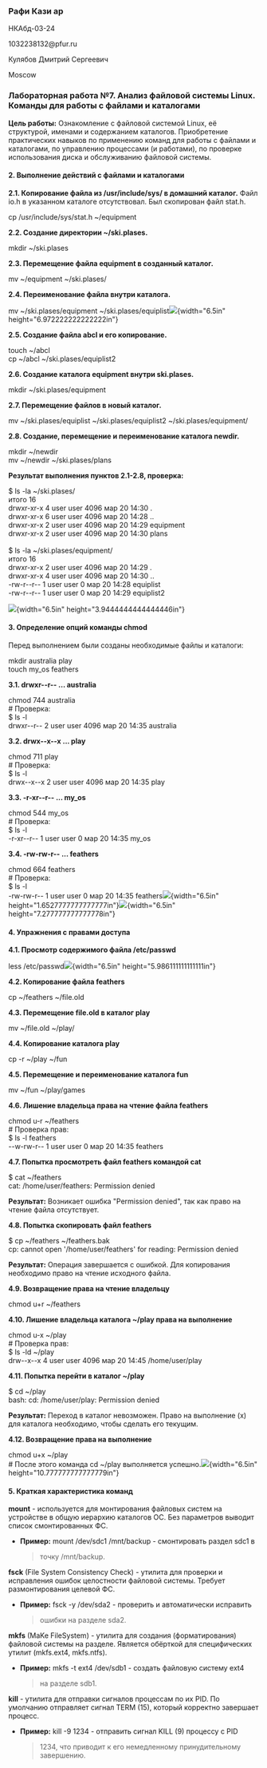 ### Рафи Кази ар

НКАбд-03-24

1032238132\@pfur.ru

Кулябов Дмитрий Сергеевич

Moscow

### **Лабораторная работа №**7**. Анализ файловой системы Linux. Команды для работы с файлами и каталогами**

**Цель работы:** Ознакомление с файловой системой Linux, её структурой,
именами и содержанием каталогов. Приобретение практических навыков по
применению команд для работы с файлами и каталогами, по управлению
процессами (и работами), по проверке использования диска и обслуживанию
файловой системы.

#### **2. Выполнение действий с файлами и каталогами**

**2.1. Копирование файла из /usr/include/sys/ в домашний каталог.** Файл
io.h в указанном каталоге отсутствовал. Был скопирован файл stat.h.

cp /usr/include/sys/stat.h \~/equipment

**2.2. Создание директории \~/ski.plases.**

mkdir \~/ski.plases

**2.3. Перемещение файла equipment в созданный каталог.**

mv \~/equipment \~/ski.plases/

**2.4. Переименование файла внутри каталога.**

mv \~/ski.plases/equipment
\~/ski.plases/equiplist![](/home/krafi/Documents/study_2024-2025_os-intro-master/course-directory-student-template/course-directory-student-template/labs/lab07/presentation/7_media/media/image1.png){width="6.5in"
height="6.972222222222222in"}

**2.5. Создание файла abcl и его копирование.**

touch \~/abcl\
cp \~/abcl \~/ski.plases/equiplist2

**2.6. Создание каталога equipment внутри ski.plases.**

mkdir \~/ski.plases/equipment

**2.7. Перемещение файлов в новый каталог.**

mv \~/ski.plases/equiplist \~/ski.plases/equiplist2
\~/ski.plases/equipment/

**2.8. Создание, перемещение и переименование каталога newdir.**

mkdir \~/newdir\
mv \~/newdir \~/ski.plases/plans

**Результат выполнения пунктов 2.1-2.8, проверка:**

\$ ls -la \~/ski.plases/\
итого 16\
drwxr-xr-x 4 user user 4096 мар 20 14:30 .\
drwxr-xr-x 6 user user 4096 мар 20 14:28 ..\
drwxr-xr-x 2 user user 4096 мар 20 14:29 equipment\
drwxr-xr-x 2 user user 4096 мар 20 14:30 plans\
\
\$ ls -la \~/ski.plases/equipment/\
итого 16\
drwxr-xr-x 2 user user 4096 мар 20 14:29 .\
drwxr-xr-x 4 user user 4096 мар 20 14:30 ..\
-rw-r\--r\-- 1 user user 0 мар 20 14:28 equiplist\
-rw-r\--r\-- 1 user user 0 мар 20 14:29 equiplist2

![](/home/krafi/Documents/study_2024-2025_os-intro-master/course-directory-student-template/course-directory-student-template/labs/lab07/presentation/7_media/media/image2.png){width="6.5in"
height="3.9444444444444446in"}

#### **3. Определение опций команды chmod**

Перед выполнением были созданы необходимые файлы и каталоги:

mkdir australia play\
touch my_os feathers

**3.1. drwxr\--r\-- \... australia**

chmod 744 australia\
\# Проверка:\
\$ ls -l\
drwxr\--r\-- 2 user user 4096 мар 20 14:35 australia

**3.2. drwx\--x\--x \... play**

chmod 711 play\
\# Проверка:\
\$ ls -l\
drwx\--x\--x 2 user user 4096 мар 20 14:35 play

**3.3. -r-xr\--r\-- \... my_os**

chmod 544 my_os\
\# Проверка:\
\$ ls -l\
-r-xr\--r\-- 1 user user 0 мар 20 14:35 my_os

**3.4. -rw-rw-r\-- \... feathers**

chmod 664 feathers\
\# Проверка:\
\$ ls -l\
-rw-rw-r\-- 1 user user 0 мар 20 14:35
feathers![](/home/krafi/Documents/study_2024-2025_os-intro-master/course-directory-student-template/course-directory-student-template/labs/lab07/presentation/7_media/media/image3.png){width="6.5in"
height="1.6527777777777777in"}![](/home/krafi/Documents/study_2024-2025_os-intro-master/course-directory-student-template/course-directory-student-template/labs/lab07/presentation/7_media/media/image4.png){width="6.5in"
height="7.277777777777778in"}

#### **4. Упражнения с правами доступа**

**4.1. Просмотр содержимого файла /etc/passwd**

less
/etc/passwd![](/home/krafi/Documents/study_2024-2025_os-intro-master/course-directory-student-template/course-directory-student-template/labs/lab07/presentation/7_media/media/image5.png){width="6.5in"
height="5.986111111111111in"}

**4.2. Копирование файла feathers**

cp \~/feathers \~/file.old

**4.3. Перемещение file.old в каталог play**

mv \~/file.old \~/play/

**4.4. Копирование каталога play**

cp -r \~/play \~/fun

**4.5. Перемещение и переименование каталога fun**

mv \~/fun \~/play/games

**4.6. Лишение владельца права на чтение файла feathers**

chmod u-r \~/feathers\
\# Проверка прав:\
\$ ls -l feathers\
\--w-rw-r\-- 1 user user 0 мар 20 14:35 feathers

**4.7. Попытка просмотреть файл feathers командой cat**

\$ cat \~/feathers\
cat: /home/user/feathers: Permission denied

**Результат:** Возникает ошибка \"Permission denied\", так как право на
чтение файла отсутствует.

**4.8. Попытка скопировать файл feathers**

\$ cp \~/feathers \~/feathers.bak\
cp: cannot open \'/home/user/feathers\' for reading: Permission denied

**Результат:** Операция завершается с ошибкой. Для копирования
необходимо право на чтение исходного файла.

**4.9. Возвращение права на чтение владельцу**

chmod u+r \~/feathers

**4.10. Лишение владельца каталога \~/play права на выполнение**

chmod u-x \~/play\
\# Проверка прав:\
\$ ls -ld \~/play\
drw\--x\--x 4 user user 4096 мар 20 14:45 /home/user/play

**4.11. Попытка перейти в каталог \~/play**

\$ cd \~/play\
bash: cd: /home/user/play: Permission denied

**Результат:** Переход в каталог невозможен. Право на выполнение (x) для
каталога необходимо, чтобы сделать его текущим.

**4.12. Возвращение права на выполнение**

chmod u+x \~/play\
\# После этого команда cd \~/play выполняется
успешно.![](/home/krafi/Documents/study_2024-2025_os-intro-master/course-directory-student-template/course-directory-student-template/labs/lab07/presentation/7_media/media/image6.png){width="6.5in"
height="10.777777777777779in"}

#### **5. Краткая характеристика команд**

**mount** - используется для монтирования файловых систем на устройстве
в общую иерархию каталогов ОС. Без параметров выводит список
смонтированных ФС.

-   **Пример:** mount /dev/sdc1 /mnt/backup - смонтировать раздел sdc1 в
    > точку /mnt/backup.

**fsck** (File System Consistency Check) - утилита для проверки и
исправления ошибок целостности файловой системы. Требует размонтирования
целевой ФС.

-   **Пример:** fsck -y /dev/sda2 - проверить и автоматически исправить
    > ошибки на разделе sda2.

**mkfs** (MaKe FileSystem) - утилита для создания (форматирования)
файловой системы на разделе. Является обёрткой для специфических утилит
(mkfs.ext4, mkfs.ntfs).

-   **Пример:** mkfs -t ext4 /dev/sdb1 - создать файловую систему ext4
    > на разделе sdb1.

**kill** - утилита для отправки сигналов процессам по их PID. По
умолчанию отправляет сигнал TERM (15), который корректно завершает
процесс.

-   **Пример:** kill -9 1234 - отправить сигнал KILL (9) процессу с PID
    > 1234, что приводит к его немедленному принудительному завершению.
